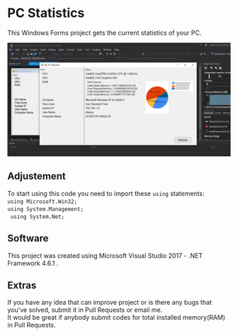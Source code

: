 # PC Statistics
This Windows Forms project gets the current statistics of your PC.

![PC-Statistics](https://github.com/arizanloo/PC-Statistics/blob/main/PC_Statistics.png)
## Adjustement
To start using this code you need to import these `using` statements: <br />
`using Microsoft.Win32;` <br />
` using System.Management; ` <br />
` using System.Net;` <br />
## Software
This project was created using Microsoft Visual Studio 2017 - .NET Framework 4.6.1 .
## Extras
If you have any idea that can improve project or is there any bugs that you've solved,
submit it in Pull Requests or email me. <br />
It would be great if anybody submit codes for total installed memory(RAM) in Pull Requests.
